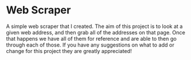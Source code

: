 # Web Scraper
A simple web scraper that I created. The aim of this project is to look at a given web address, and then grab all of the addresses on that page. Once that happens we have all of them for reference and are able to then go through each of those.
If you have any suggestions on what to add or change for this project they are greatly appreciated!

